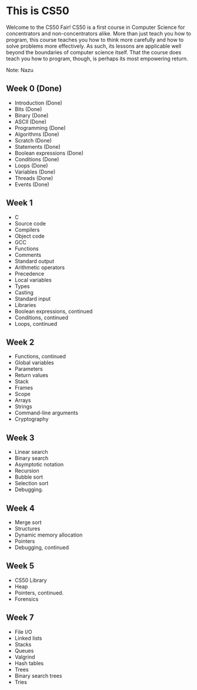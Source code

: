 # This is CS50
Welcome to the CS50 Fair! CS50 is a first course in Computer Science for concentrators and non-concentrators alike. More than just teach you how to program, this course teaches you how to think more carefully and how to solve problems more effectively. As such, its lessons are applicable well beyond the boundaries of computer science itself. That the course does teach you how to program, though, is perhaps its most empowering return.

Note: Nazu

## Week 0 (Done)
- Introduction (Done)
- Bits (Done)
- Binary (Done)
- ASCII (Done)
- Programming (Done)
- Algorithms (Done)
- Scratch (Done)
- Statements (Done)
- Boolean expressions (Done)
- Conditions (Done)
- Loops (Done)
- Variables (Done)
- Threads (Done)
- Events (Done)

## Week 1
- C
- Source code
- Compilers
- Object code
- GCC
- Functions
- Comments
- Standard output
- Arithmetic operators
- Precedence
- Local variables
- Types
- Casting
- Standard input
- Libraries
- Boolean expressions, continued
- Conditions, continued 
- Loops, continued

## Week 2
- Functions, continued
- Global variables
- Parameters
- Return values
- Stack
- Frames
- Scope
- Arrays
- Strings
- Command-line arguments
- Cryptography

## Week 3
- Linear search
- Binary search
- Asymptotic notation
- Recursion
- Bubble sort
- Selection sort
- Debugging.

## Week 4
- Merge sort
- Structures
- Dynamic memory allocation
- Pointers
- Debugging, continued

## Week 5
- CS50 Library
- Heap
- Pointers, continued. 
- Forensics

## Week 7
- File I/O
- Linked lists
- Stacks
- Queues
- Valgrind
- Hash tables
- Trees
- Binary search trees
- Tries
